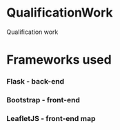 # QualificationWork

Qualification work

# Frameworks used

### Flask - back-end

### Bootstrap - front-end

### LeafletJS - front-end map

